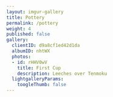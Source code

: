```yaml
---
layout: imgur-gallery
title: Pottery
permalink: /pottery
weight: 4
published: false
gallery:
  clientID: d9a8cf1ed42d1da
  albumID: nhtWX
  photos:
  - id: rHHV0wV
    title: First Cup
    description: Leeches over Tenmoku
  lightgalleryParams:
    toogleThumb: false
---
```

